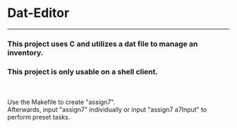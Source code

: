 # Dat-Editor
**********************************************
### This project uses C and utilizes a dat file to manage an inventory.
### This project is only usable on a shell client.
\
\
Use the Makefile to create "assign7".
\
Afterwards, input "assign7" individually or input "assign7 a7Input" to perform preset tasks.
